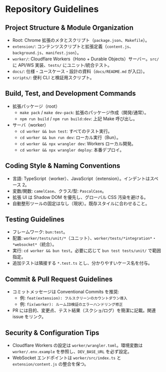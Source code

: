 # Repository Guidelines

## Project Structure & Module Organization
- Root: Chrome 拡張のメタとスクリプト（`package.json`、`Makefile`）。
- `extension/`: コンテンツスクリプトと拡張定義（`content.js`、`background.js`、`manifest.json`）。
- `worker/`: Cloudflare Workers（Hono + Durable Objects）サーバー。`src/` に API/WS 実装、`tests/` にユニット/統合テスト。
- `docs/`: 仕様・ユースケース・設計の資料（`docs/README.md` が入口）。
- `scripts/`: 便利 CLI と検証用スクリプト。

## Build, Test, and Development Commands
- 拡張パッケージ（root）
  - `make pack` / `make dev-pack`: 拡張のパッケージ作成（開発/通常）。
  - `npm run build` / `npm run build:dev`: 上記 Make 呼び出し。
- サーバ（worker）
  - `cd worker && bun test`: すべてのテスト実行。
  - `cd worker && bun run dev`: ローカル実行（Bun）。
  - `cd worker && npx wrangler dev`: Workers ローカル開発。
  - `cd worker && npx wrangler deploy`: 本番デプロイ。

## Coding Style & Naming Conventions
- 言語: TypeScript（worker）、JavaScript（extension）。インデントはスペース 2。
- 変数/関数: `camelCase`、クラス/型: `PascalCase`。
- 拡張 UI は Shadow DOM を優先し、グローバル CSS 汚染を避ける。
- 自動整形ツールの固定はなし（現状）。既存スタイルに合わせること。

## Testing Guidelines
- フレームワーク: `bun:test`。
- 配置: `worker/tests/unit/*`（ユニット）、`worker/tests/*integration*`・`*websocket*`（統合）。
- 実行: `cd worker && bun test`。必要に応じて `bun test tests/unit/` で範囲指定。
- 追加テストは隣接する `*.test.ts` とし、分かりやすいケース名を付与。

## Commit & Pull Request Guidelines
- コミットメッセージは Conventional Commits を推奨:
  - 例: `feat(extension): フルスクリーンのカウントダウン導入`
  - 例: `fix(worker): ルームID検証のエラーハンドリング修正`
- PR には目的、変更点、テスト結果（スクショ/ログ）を簡潔に記載。関連 issue をリンク。

## Security & Configuration Tips
- Cloudflare Workers の設定は `worker/wrangler.toml`。環境変数は `worker/.env.example` を参照し、`DEV_BASE_URL` を必ず設定。
- WebSocket エンドポイントは `worker/src/index.ts` と `extension/content.js` の整合を保つ。

